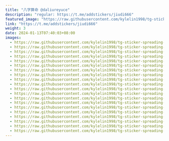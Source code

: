 ```yaml
---
title: "八字算命 @daliureyuce"
description: "regular: https://t.me/addstickers/jiudi666"
featured_image: "https://raw.githubusercontent.com/kylelin1998/tg-sticker-spreading-worldwide-images/main/img/33604004-ab97-474a-9b37-075e1b5ea3ed.jpg"
link: "https://t.me/addstickers/jiudi666"
weight: 3
date: 2024-01-13T07:40:03+08:00
images:
  - https://raw.githubusercontent.com/kylelin1998/tg-sticker-spreading-worldwide-images/main/img/33604004-ab97-474a-9b37-075e1b5ea3ed.jpg
  - https://raw.githubusercontent.com/kylelin1998/tg-sticker-spreading-worldwide-images/main/img/3beec29f-ef27-422c-a0d8-2fa9779f688b.jpg
  - https://raw.githubusercontent.com/kylelin1998/tg-sticker-spreading-worldwide-images/main/img/483f7438-b101-4617-b5b7-8ba3a8ec0545.jpg
  - https://raw.githubusercontent.com/kylelin1998/tg-sticker-spreading-worldwide-images/main/img/0e54bd6d-0575-4087-9c8a-b84ff5391e70.jpg
  - https://raw.githubusercontent.com/kylelin1998/tg-sticker-spreading-worldwide-images/main/img/7a63a6ad-a39d-4528-8c04-7557dbab3ee7.jpg
  - https://raw.githubusercontent.com/kylelin1998/tg-sticker-spreading-worldwide-images/main/img/03e7d3cd-62a5-4cf8-b67c-7e88dda5f0ef.jpg
  - https://raw.githubusercontent.com/kylelin1998/tg-sticker-spreading-worldwide-images/main/img/b49e2c66-a096-422e-95a4-1c5ed238f78a.jpg
  - https://raw.githubusercontent.com/kylelin1998/tg-sticker-spreading-worldwide-images/main/img/cb07e8b1-4f32-4e89-9ea1-2ebc09a22cee.jpg
  - https://raw.githubusercontent.com/kylelin1998/tg-sticker-spreading-worldwide-images/main/img/34aafed2-a69e-4f98-98ce-8b514350ae1e.jpg
  - https://raw.githubusercontent.com/kylelin1998/tg-sticker-spreading-worldwide-images/main/img/8880659e-6636-4595-88d0-df2f94bbbd1f.jpg
  - https://raw.githubusercontent.com/kylelin1998/tg-sticker-spreading-worldwide-images/main/img/e831ad78-ea5b-405b-8540-fb4e7bbf8019.jpg
  - https://raw.githubusercontent.com/kylelin1998/tg-sticker-spreading-worldwide-images/main/img/f5a7c7ba-8eda-4437-9d70-c52b8383b773.jpg
  - https://raw.githubusercontent.com/kylelin1998/tg-sticker-spreading-worldwide-images/main/img/15af91dc-0fcc-43ac-9da7-f870bac52c7d.jpg
  - https://raw.githubusercontent.com/kylelin1998/tg-sticker-spreading-worldwide-images/main/img/615890df-ce45-4edb-a4aa-391a9b941055.jpg
  - https://raw.githubusercontent.com/kylelin1998/tg-sticker-spreading-worldwide-images/main/img/d1a134ee-d352-45f9-ba59-616d5559969e.jpg
  - https://raw.githubusercontent.com/kylelin1998/tg-sticker-spreading-worldwide-images/main/img/052e4ad8-0bd3-40c2-a25f-c175df519471.jpg
  - https://raw.githubusercontent.com/kylelin1998/tg-sticker-spreading-worldwide-images/main/img/9e97061b-6ed2-4e3c-8297-260639106898.jpg
  - https://raw.githubusercontent.com/kylelin1998/tg-sticker-spreading-worldwide-images/main/img/9504fd35-4f59-4450-a3a5-6bdd2de8851c.jpg
  - https://raw.githubusercontent.com/kylelin1998/tg-sticker-spreading-worldwide-images/main/img/410902aa-ae80-4070-9ec2-9758cd854043.jpg
  - https://raw.githubusercontent.com/kylelin1998/tg-sticker-spreading-worldwide-images/main/img/cbedf367-54db-4001-9107-086db358f2b1.jpg
---
```


